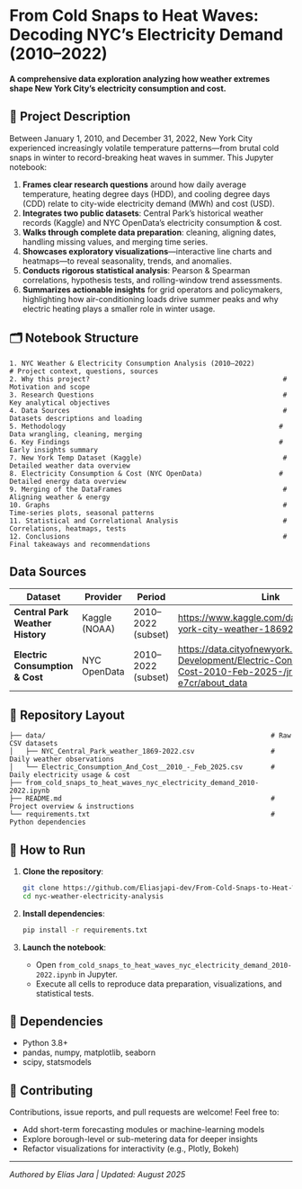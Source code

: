 # From Cold Snaps to Heat Waves: Decoding NYC’s Electricity Demand (2010–2022)

**A comprehensive data exploration analyzing how weather extremes shape New York City’s electricity consumption and cost.**

## 📖 Project Description

Between January 1, 2010, and December 31, 2022, New York City experienced increasingly volatile temperature patterns—from brutal cold snaps in winter to record-breaking heat waves in summer. This Jupyter notebook:

1. **Frames clear research questions** around how daily average temperature, heating degree days (HDD), and cooling degree days (CDD) relate to city-wide electricity demand (MWh) and cost (USD).
2. **Integrates two public datasets**: Central Park’s historical weather records (Kaggle) and NYC OpenData’s electricity consumption & cost.
3. **Walks through complete data preparation**: cleaning, aligning dates, handling missing values, and merging time series.
4. **Showcases exploratory visualizations**—interactive line charts and heatmaps—to reveal seasonality, trends, and anomalies.
5. **Conducts rigorous statistical analysis**: Pearson & Spearman correlations, hypothesis tests, and rolling-window trend assessments.
6. **Summarizes actionable insights** for grid operators and policymakers, highlighting how air-conditioning loads drive summer peaks and why electric heating plays a smaller role in winter usage.

## 🗂 Notebook Structure

```text
1. NYC Weather & Electricity Consumption Analysis (2010–2022)         # Project context, questions, sources
2. Why this project?                                                # Motivation and scope
3. Research Questions                                               # Key analytical objectives
4. Data Sources                                                     # Datasets descriptions and loading
5. Methodology                                                     # Data wrangling, cleaning, merging
6. Key Findings                                                    # Early insights summary
7. New York Temp Dataset (Kaggle)                                   # Detailed weather data overview
8. Electricity Consumption & Cost (NYC OpenData)                   # Detailed energy data overview
9. Merging of the DataFrames                                        # Aligning weather & energy
10. Graphs                                                          # Time-series plots, seasonal patterns
11. Statistical and Correlational Analysis                          # Correlations, heatmaps, tests
12. Conclusions                                                     # Final takeaways and recommendations
```

## Data Sources

| Dataset                         | Provider               | Period                 | Link                                                                                         |
|---------------------------------|------------------------|------------------------|----------------------------------------------------------------------------------------------|
| **Central Park Weather History**| Kaggle (NOAA)          | 2010–2022 (subset)     | https://www.kaggle.com/danbraswell/new-york-city-weather-18692022                           |
| **Electric Consumption & Cost** | NYC OpenData           | 2010–2022 (subset)     | https://data.cityofnewyork.us/Housing-Development/Electric-Consumption-And-Cost-2010-Feb-2025-/jr24-e7cr/about_data |

## 📂 Repository Layout

```
├── data/                                                        # Raw CSV datasets
│   ├── NYC_Central_Park_weather_1869-2022.csv                   # Daily weather observations
│   └── Electric_Consumption_And_Cost__2010_-_Feb_2025.csv       # Daily electricity usage & cost
├── from_cold_snaps_to_heat_waves_nyc_electricity_demand_2010-2022.ipynb
├── README.md                                                    # Project overview & instructions
└── requirements.txt                                             # Python dependencies
```

## 🚀 How to Run

1. **Clone the repository**:

   ```bash
   git clone https://github.com/Eliasjapi-dev/From-Cold-Snaps-to-Heat-Waves-Decoding-NYC-s-2010-2025-Electricity-Demand.git
   cd nyc-weather-electricity-analysis
   ```
2. **Install dependencies**:

   ```bash
   pip install -r requirements.txt
   ```
3. **Launch the notebook**:

   * Open `from_cold_snaps_to_heat_waves_nyc_electricity_demand_2010-2022.ipynb` in Jupyter.
   * Execute all cells to reproduce data preparation, visualizations, and statistical tests.

## 🧰 Dependencies

* Python 3.8+
* pandas, numpy, matplotlib, seaborn
* scipy, statsmodels

## 🤝 Contributing

Contributions, issue reports, and pull requests are welcome! Feel free to:

* Add short-term forecasting modules or machine-learning models
* Explore borough-level or sub-metering data for deeper insights
* Refactor visualizations for interactivity (e.g., Plotly, Bokeh)

---

*Authored by Elías Jara | Updated: August 2025*
